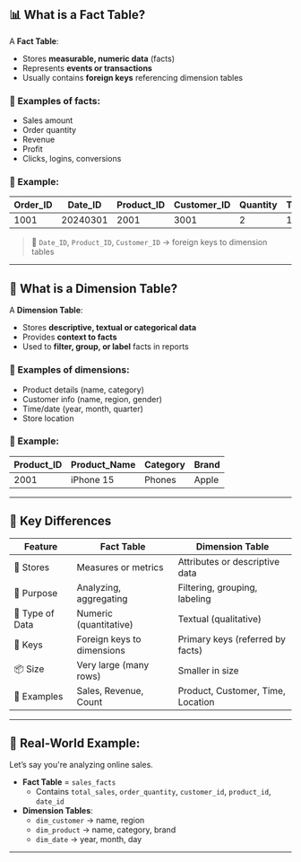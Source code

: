 
## 📊 What is a **Fact Table**?

A **Fact Table**:
- Stores **measurable, numeric data** (facts)
- Represents **events or transactions**
- Usually contains **foreign keys** referencing dimension tables

### 🔸 Examples of facts:
- Sales amount
- Order quantity
- Revenue
- Profit
- Clicks, logins, conversions

### 🧪 Example:
| Order_ID | Date_ID | Product_ID | Customer_ID | Quantity | Total_Amount |
|----------|---------|------------|-------------|----------|--------------|
| 1001     | 20240301| 2001       | 3001        | 2        | 1000         |

> 🔑 `Date_ID`, `Product_ID`, `Customer_ID` → foreign keys to dimension tables

---

## 🧾 What is a **Dimension Table**?

A **Dimension Table**:
- Stores **descriptive, textual or categorical data**
- Provides **context to facts**
- Used to **filter, group, or label** facts in reports

### 🔸 Examples of dimensions:
- Product details (name, category)
- Customer info (name, region, gender)
- Time/date (year, month, quarter)
- Store location

### 🧪 Example:
| Product_ID | Product_Name | Category | Brand  |
|------------|--------------|----------|--------|
| 2001       | iPhone 15    | Phones   | Apple  |

---

## 🔄 Key Differences

| Feature              | Fact Table                            | Dimension Table                         |
|----------------------|----------------------------------------|------------------------------------------|
| 📌 Stores            | Measures or metrics                   | Attributes or descriptive data           |
| 🎯 Purpose           | Analyzing, aggregating                | Filtering, grouping, labeling            |
| 🧮 Type of Data      | Numeric (quantitative)                | Textual (qualitative)                    |
| 🔑 Keys             | Foreign keys to dimensions            | Primary keys (referred by facts)         |
| 📦 Size             | Very large (many rows)                | Smaller in size                          |
| 🧠 Examples          | Sales, Revenue, Count                 | Product, Customer, Time, Location        |

---

## 📘 Real-World Example:

Let’s say you're analyzing online sales.

- **Fact Table** = `sales_facts`
  - Contains `total_sales`, `order_quantity`, `customer_id`, `product_id`, `date_id`
- **Dimension Tables**:
  - `dim_customer` → name, region
  - `dim_product` → name, category, brand
  - `dim_date` → year, month, day

---
